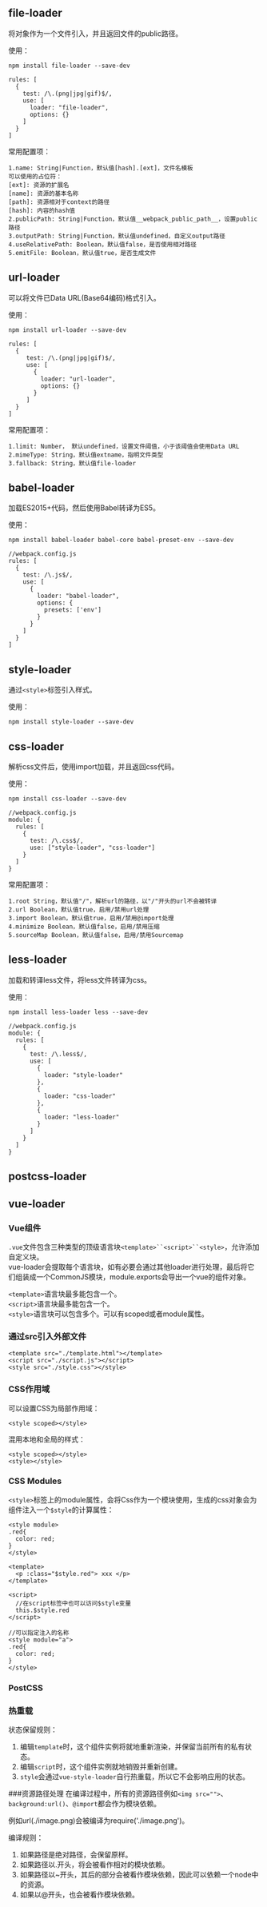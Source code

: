 ## file-loader
将对象作为一个文件引入，并且返回文件的public路径。  

使用：  
```
npm install file-loader --save-dev

rules: [
  {
    test: /\.(png|jpg|gif)$/,
    use: [
      loader: "file-loader",
      options: {}
    ]
  }
]
```

常用配置项：  
```
1.name: String|Function，默认值[hash].[ext]，文件名模板
可以使用的占位符：
[ext]: 资源的扩展名
[name]: 资源的基本名称
[path]: 资源相对于context的路径
[hash]: 内容的hash值
2.publicPath: String|Function，默认值__webpack_public_path__，设置public路径
3.outputPath: String|Function，默认值undefined，自定义output路径
4.useRelativePath: Boolean，默认值false，是否使用相对路径
5.emitFile: Boolean，默认值true，是否生成文件
```

## url-loader
可以将文件已Data URL(Base64编码)格式引入。

使用：  
```
npm install url-loader --save-dev

rules: [
  {
     test: /\.(png|jpg|gif)$/,
     use: [
       {
         loader: "url-loader",
         options: {}
       }
     ]
  }
]
```  

常用配置项：  
```
1.limit: Number， 默认undefined，设置文件阈值，小于该阈值会使用Data URL
2.mimeType: String，默认值extname，指明文件类型
3.fallback: String，默认值file-loader
```

## babel-loader
加载ES2015+代码，然后使用Babel转译为ES5。  

使用：  
```
npm install babel-loader babel-core babel-preset-env --save-dev

//webpack.config.js
rules: [
  {
    test: /\.js$/,
    use: [
      {
        loader: "babel-loader",
        options: {
          presets: ['env']
        }
      }
    ]
  }
]
```

## style-loader
通过`<style>`标签引入样式。

使用：  
```
npm install style-loader --save-dev
```

## css-loader
解析css文件后，使用import加载，并且返回css代码。

使用：  
```
npm install css-loader --save-dev

//webpack.config.js
module: {
  rules: [
    {
      test: /\.css$/,
      use: ["style-loader", "css-loader"]
    }
  ]
}
```

常用配置项：  
```
1.root String，默认值"/"，解析url的路径，以"/"开头的url不会被转译
2.url Boolean，默认值true，启用/禁用url处理
3.import Boolean，默认值true，启用/禁用@import处理
4.minimize Boolean，默认值false，启用/禁用压缩
5.sourceMap Boolean，默认值false，启用/禁用Sourcemap 
```

## less-loader
加载和转译less文件，将less文件转译为css。

使用：  
```
npm install less-loader less --save-dev

//webpack.config.js
module: {
  rules: [
    {
      test: /\.less$/,
      use: [
        {
          loader: "style-loader"
        },
        {
          loader: "css-loader"
        },
        {
          loader: "less-loader"
        }
      ]
    }
  ]
}
```

## postcss-loader

## vue-loader
### Vue组件
`.vue`文件包含三种类型的顶级语言块`<template>``<script>``<style>`，允许添加自定义块。  
vue-loader会提取每个语言块，如有必要会通过其他loader进行处理，最后将它们组装成一个CommonJS模块，module.exports会导出一个vue的组件对象。  

`<template>`语言块最多能包含一个。  
`<script>`语言块最多能包含一个。  
`<style>`语言块可以包含多个。可以有scoped或者module属性。


### 通过src引入外部文件
```
<template src="./template.html"></template>
<script src="./script.js"></script>
<style src="./style.css"></style>
```

### CSS作用域
可以设置CSS为局部作用域：  
```
<style scoped></style>
```

混用本地和全局的样式：  
```
<style scoped></style>
<style></style>
```

### CSS Modules
`<style>`标签上的module属性，会将Css作为一个模块使用，生成的css对象会为组件注入一个`$style`的计算属性：    
```
<style module>
.red{
  color: red;
}
</style>

<template>
  <p :class="$style.red"> xxx </p>
</template>

<script>
  //在script标签中也可以访问$style变量
  this.$style.red
</script>

//可以指定注入的名称
<style module="a">
.red{
  color: red;
}
</style>
```

### PostCSS

### 热重载
状态保留规则：  
1. 编辑`template`时，这个组件实例将就地重新渲染，并保留当前所有的私有状态。
2. 编辑`script`时，这个组件实例就地销毁并重新创建。
3. `style`会通过`vue-style-loader`自行热重载，所以它不会影响应用的状态。

###资源路径处理
在编译过程中，所有的资源路径例如`<img src="">`、`background:url()`、`@import`都会作为模块依赖。

例如url(./image.png)会被编译为require('./image.png')。

编译规则：  
1. 如果路径是绝对路径，会保留原样。  
2. 如果路径以.开头，将会被看作相对的模块依赖。  
3. 如果路径以~开头，其后的部分会被看作模块依赖，因此可以依赖一个node中的资源。  
4. 如果以@开头，也会被看作模块依赖。  






